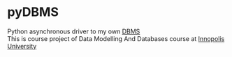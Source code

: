 # pyDBMS
Python asynchronous driver to my own [DBMS](https://github.com/litleleprikon/DBMS)  
This is course project of Data Modelling And Databases course at [Innopolis University](http://university.innopolis.ru/en/)
